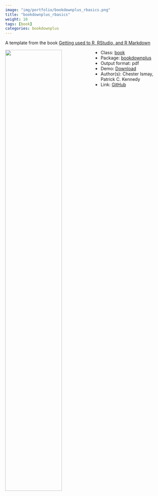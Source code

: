 ```yaml
---
image: "img/portfolio/bookdownplus_rbasics.png"
title: "bookdownplus_rbasics"
weight: 10
tags: [book]
categories: bookdownplus
---
```


A template from the book [Getting used to R, RStudio, and R Markdown](https://ismayc.github.io/rbasics-book/)

<!--more-->

<p><a href="../../img/portfolio/bookdownplus_rbasics.png"><img class = "jf-image-shadow" src="../../img/portfolio/bookdownplus_rbasics.png" width="60%"  align="left"></a></p>

- Class: [book](../../tags/book)
- Package: [bookdownplus](bookdownplus)
- Output format: pdf
- Demo: [Download](https://pzhaonet.github.io/bookdownplus/inst2/rbasics/showcase/rbasics.pdf)
- Author(s): Chester Ismay, Patrick C. Kennedy
- Link: [GitHub](https://github.com/pzhaonet/bookdownplus)


